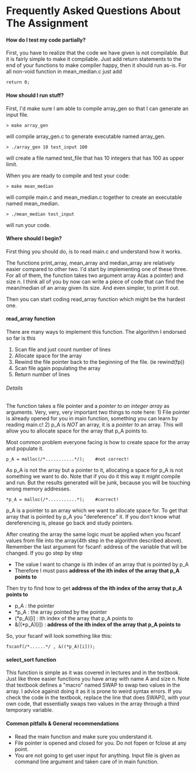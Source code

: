 # Frequently Asked Questions About The Assignment

#### How do I test my code partially?

First, you have to realize that the code we have given is not compilable. But it is fairly simple to make it compilable. Just add return statements to the end of your functions to make compiler happy, then it should run as-is. For all non-void function in mean_median.c just add

```
return 0;
```

#### How should I run stuff?

First, I'd make sure I am able to compile array_gen so that I can generate an input file.
```
> make array_gen
```
will compile array_gen.c to generate executable named array_gen.

```
> ./array_gen 10 test_input 100
```
will create a file named test_file that has 10 integers that has 100 as upper limit.

When you are ready to compile and test your code:
```
> make mean_median
```
will compile main.c and mean_median.c together to create an executable named mean_median.

```
> ./mean_median test_input
```
will run your code.

#### Where should I begin?

First thing you should do, is to read main.c and understand how it works.

The functions print_array, mean_array and median_array are relatively easier compared to other two. I'd start by implementing one of these three. For all of them, the function takes two argument array A(as a pointer) and size n. I think all of you by now can write a piece of code that can find the mean/median of an array given its size. And even simpler, to print it out.

Then you can start coding read_array function which might be the hardest one.

#### read_array function

There are many ways to implement this function. The algorithm I endorsed so far is this

1. Scan file and just count number of lines
2. Allocate space for the array
3. Rewind the file pointer back to the beginning of the file. (ie rewind(fp))
4. Scan file again populating the array
5. Return number of lines

###### Details
The function takes a file pointer and a *pointer to an integer array* as arguments. Very, very, very important two things to note here: 1) File pointer is already opened for you in main function, something you can learn by reading main.c! 2) p_A is *NOT* an array, it is a *pointer to* an array. This will allow you to allocate space for the array that p_A points to.

Most common problem everyone facing is how to create space for the array and populate it.

```
p_A = malloc(/*...........*/);    #not correct!
```

As p_A is not the array but a pointer to it, allocating a space for p_A is not something we want to do. Note that if you do it this way it _might_ compile and run. But the results generated will be junk, because you will be touching wrong memory addresses.

```
*p_A = malloc(/*...........*);    #correct!
```

p_A is a pointer to an array which we want to allocate space for. To get that array that is pointed by p_A you "dereference" it. If you don't know what dereferencing is, please go back and study pointers.

After creating the array the same logic must be applied when you fscanf values from file into the array(4th step in the algorithm described above). Remember the last argument for fscanf: address of the variable that will be changed. If you go step by step

- The value I want to change is ith index of an array that is pointed by p_A
- Therefore I must pass **address of the ith index of the array that p_A points to**

Then try to find how to get **address of the ith index of the array that p_A points to**

- p_A           : the pointer
- *p_A          : the array pointed by the pointer
- (*p_A)[i]     : ith index of the array that p_A points to
- &((\*p_A)[i])  : **address of the ith index of the array that p_A points to**

So, your fscanf will look something like this:

```
fscanf(/*......*/ , &((*p_A)[i]));
```

#### select_sort function

This function is simple as it was covered in lectures and in the textbook. Just like three easier functions you have array with name A and size n. Note that textbook defines a "macro" named SWAP to swap two values in the array. I advice against doing it as it is prone to weird syntax errors. If you check the code in the textbook, replace the line that does SWAP(), with your own code, that essentially swaps two values in the array through a third temporary variable.

#### Common pitfalls & General recommendations

- Read the main function and make sure you understand it.
- File pointer is opened and closed for you. Do not fopen or fclose at any point.
- You are not going to get user input for anything. Input file is given as command line argument and taken care of in main function.

